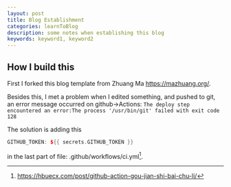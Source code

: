 ```yaml
---
layout: post
title: Blog Establishment
categories: learnToBlog
description: some notes when establishing this blog
keywords: keyword1, keyword2
---
```


## How I build this

First I forked this blog template from 
Zhuang Ma
https://mazhuang.org/.

Besides this, I met a problem when I edited something, and pushed to git, an error message occurred on github->Actions:
`The deploy step encountered an error:The process '/usr/bin/git' failed with exit code 128`

The solution is adding this

```cpp
GITHUB_TOKEN: ${{ secrets.GITHUB_TOKEN }}
```

in the last part of file: .github/workflows/ci.yml[^1].

[^1]:<https://hbuecx.com/post/github-action-gou-jian-shi-bai-chu-li/>